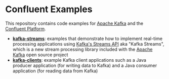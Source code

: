 # Confluent Examples

This repository contains code examples for [Apache Kafka](http://kafka.apache.org/) and the
[Confluent Platform](http://www.confluent.io/product).

* **[kafka-streams](kafka-streams/)**: examples that demonstrate how to implement real-time processing applications using
   [Kafka's Streams API](http://docs.confluent.io/current/streams/) aka "Kafka Streams", which is a new stream processing
   library included with the [Apache Kafka](http://kafka.apache.org/) open source project
* **[kafka-clients](kafka-clients/)**: example Kafka client applications such as a Java producer application
  (for writing data to Kafka) and a Java consumer application (for reading data from Kafka)
